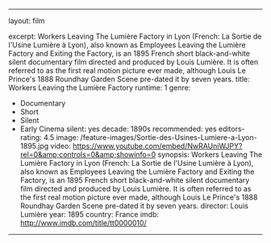 ---

layout: film

excerpt: Workers Leaving The Lumière Factory in Lyon (French&#58;
 La Sortie de l'Usine Lumière à Lyon), also known as Employees Leaving the Lumière Factory and Exiting the Factory, is an 1895 French short black-and-white silent documentary film directed and produced by Louis Lumière. It is often referred to as the first real motion picture ever made, although Louis Le Prince's 1888 Roundhay Garden Scene pre-dated it by seven years.
title: Workers Leaving the Lumière Factory
runtime: 1
genre:
- Documentary
- Short
- Silent
- Early Cinema
silent: yes
decade: 1890s
recommended: yes
editors-rating: 4.5
image:  /feature-images/Sortie-des-Usines-Lumiere-a-Lyon-1895.jpg
video: https://www.youtube.com/embed/NwRAUniWJPY?rel=0&amp;controls=0&amp;showinfo=0
synopsis: Workers Leaving The Lumière Factory in Lyon (French&#58;
 La Sortie de l'Usine Lumière à Lyon), also known as Employees Leaving the Lumière Factory and Exiting the Factory, is an 1895 French short black-and-white silent documentary film directed and produced by Louis Lumière. It is often referred to as the first real motion picture ever made, although Louis Le Prince's 1888 Roundhay Garden Scene pre-dated it by seven years.
director: Louis Lumière
year: 1895 
country: France
imdb: http://www.imdb.com/title/tt0000010/

--- 